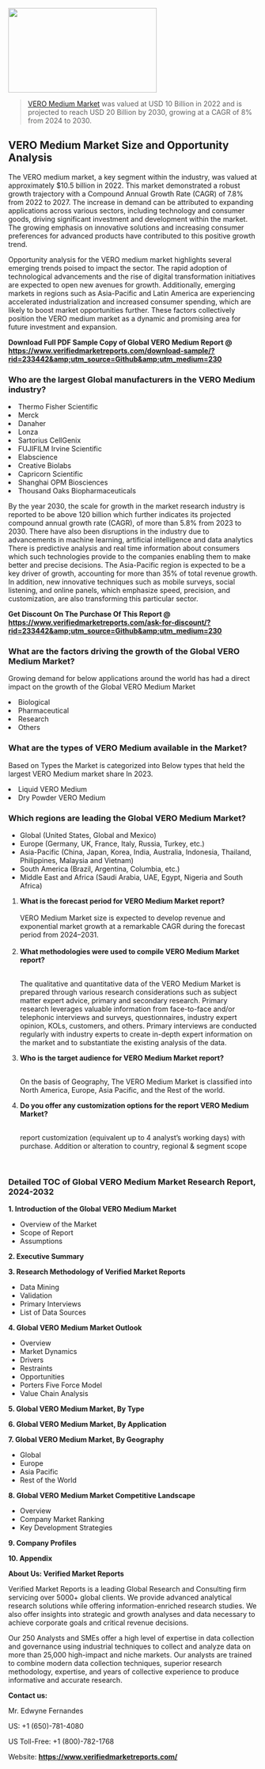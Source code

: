 <img src="https://ffe5etoiles.com/wp-content/uploads/2024/12/MST1-300x171.png" alt="" width="300" height="171" class="alignnone size-medium wp-image-20088" /><blockquote><p><p><a href="https://www.verifiedmarketreports.com/download-sample/?rid=233442&utm_source=Github&utm_medium=230" target="_blank">VERO Medium Market</a> was valued at USD 10 Billion in 2022 and is projected to reach USD 20 Billion by 2030, growing at a CAGR of 8% from 2024 to 2030.</p></blockquote><p><h2>VERO Medium Market Size and Opportunity Analysis</h2><p>The VERO medium market, a key segment within the industry, was valued at approximately $10.5 billion in 2022. This market demonstrated a robust growth trajectory with a Compound Annual Growth Rate (CAGR) of 7.8% from 2022 to 2027. The increase in demand can be attributed to expanding applications across various sectors, including technology and consumer goods, driving significant investment and development within the market. The growing emphasis on innovative solutions and increasing consumer preferences for advanced products have contributed to this positive growth trend.</p><p>Opportunity analysis for the VERO medium market highlights several emerging trends poised to impact the sector. The rapid adoption of technological advancements and the rise of digital transformation initiatives are expected to open new avenues for growth. Additionally, emerging markets in regions such as Asia-Pacific and Latin America are experiencing accelerated industrialization and increased consumer spending, which are likely to boost market opportunities further. These factors collectively position the VERO medium market as a dynamic and promising area for future investment and expansion.</p></p><p class=""><strong>Download Full PDF Sample Copy of Global VERO Medium Report @ <a href="https://www.verifiedmarketreports.com/download-sample/?rid=233442&amp;utm_source=Github&amp;utm_medium=230" target="_blank">https://www.verifiedmarketreports.com/download-sample/?rid=233442&amp;utm_source=Github&amp;utm_medium=230</a></strong></p><h3 id="" class="">Who are the largest Global manufacturers in the VERO Medium industry?</h3><p><li>Thermo Fisher Scientific</li><li> Merck</li><li> Danaher</li><li> Lonza</li><li> Sartorius CellGenix</li><li> FUJIFILM Irvine Scientific</li><li> Elabscience</li><li> Creative Biolabs</li><li> Capricorn Scientific</li><li> Shanghai OPM Biosciences</li><li> Thousand Oaks Biopharmaceuticals</li></p><div class=""><div class="" dir="" data-message-author-role="" data-message-id="" data-message-model-slug=""><div class=""><div class=""><div class=""><div class="" dir="" data-message-author-role="" data-message-id="" data-message-model-slug=""><div class=""><div class=""><p>By the year 2030, the scale for growth in the market research industry is reported to be above 120 billion which further indicates its projected compound annual growth rate (CAGR), of more than 5.8% from 2023 to 2030. There have also been disruptions in the industry due to advancements in machine learning, artificial intelligence and data analytics There is predictive analysis and real time information about consumers which such technologies provide to the companies enabling them to make better and precise decisions. The Asia-Pacific region is expected to be a key driver of growth, accounting for more than 35% of total revenue growth. In addition, new innovative techniques such as mobile surveys, social listening, and online panels, which emphasize speed, precision, and customization, are also transforming this particular sector.</p><p><strong>Get Discount On The Purchase Of This Report @&nbsp; <a href="https://www.verifiedmarketreports.com/ask-for-discount/?rid=233442&amp;utm_source=Github&amp;utm_medium=230" target="_blank">https://www.verifiedmarketreports.com/ask-for-discount/?rid=233442&amp;utm_source=Github&amp;utm_medium=230</a></strong></p></div></div></div></div></div></div></div></div><h3 id="" class="">What are the factors driving the growth of the Global VERO Medium Market?</h3><p id="" class="">Growing demand for below applications around the world has had a direct impact on the growth of the Global VERO Medium Market</p><p id="" class=""><li>Biological</li><li> Pharmaceutical</li><li> Research</li><li> Others</li></p><h3 id="" class="">What are the types of VERO Medium available in the Market?</h3><p id="" class="">Based on Types the Market is categorized into Below types that held the largest VERO Medium market share In 2023.</p><p id="" class=""><li>Liquid VERO Medium</li><li> Dry Powder VERO Medium</li></p><h3 id="" class="">Which regions are leading the Global VERO Medium Market?</h3><ul><li>Global (United States, Global and Mexico)</li><li>Europe (Germany, UK, France, Italy, Russia, Turkey, etc.)</li><li>Asia-Pacific (China, Japan, Korea, India, Australia, Indonesia, Thailand, Philippines, Malaysia and Vietnam)</li><li>South America (Brazil, Argentina, Columbia, etc.)</li><li>Middle East and Africa (Saudi Arabia, UAE, Egypt, Nigeria and South Africa)</li></ul><p><ol><li><strong>What is the forecast period for VERO Medium Market report?<br /></strong><br /><span data-sheets-root="1" data-sheets-value="{&quot;1&quot;:2,&quot;2&quot;:&quot;XXXX size is expected to develop revenue and exponential market growth at a remarkable CAGR during the forecast period from 2024&ndash;2030.&quot;}" data-sheets-userformat="{&quot;2&quot;:12674,&quot;4&quot;:{&quot;1&quot;:2,&quot;2&quot;:16776960},&quot;10&quot;:2,&quot;11&quot;:0,&quot;15&quot;:&quot;Arial&quot;,&quot;16&quot;:12}">VERO Medium Market size is expected to develop revenue and exponential market growth at a remarkable CAGR during the forecast period from 2024&ndash;2031.</span><br /><br /></li><li><strong>What methodologies were used to compile VERO Medium Market report?<br /><br /></strong><p>The qualitative and quantitative data of the&nbsp;VERO Medium Market is prepared through various research considerations such as subject matter expert advice, primary and secondary research. Primary research leverages valuable information from face-to-face and/or telephonic interviews and surveys, questionnaires, industry expert opinion, KOLs, customers, and others. Primary interviews are conducted regularly with industry experts to create in-depth expert information on the market and to substantiate the existing analysis of the data.&nbsp;</p></li><li><strong>Who is the target audience for VERO Medium Market report?<br /><br /></strong><p>On the basis of Geography, The&nbsp;VERO Medium Market is classified into North America, Europe, Asia Pacific, and the Rest of the world.</p></li><li><strong>Do you offer any customization options for the report VERO Medium Market?<br /><br /></strong><p>report customization (equivalent up to 4 analyst&rsquo;s working days) with purchase. Addition or alteration to country, regional &amp; segment scope</p><p>&nbsp;</p></li></ol></p><h3 id="" class="">Detailed TOC of Global VERO Medium Market Research Report, 2024-2032</h3><p id="" class=""><strong>1. Introduction of the Global VERO Medium Market</strong></p><ul><li>Overview of the Market</li><li>Scope of Report</li><li>Assumptions</li></ul><p id="" class=""><strong>2. Executive Summary</strong></p><p id="" class=""><strong>3. Research Methodology of&nbsp;Verified Market Reports</strong></p><ul><li>Data Mining</li><li>Validation</li><li>Primary Interviews</li><li>List of Data Sources</li></ul><p id="" class=""><strong>4. Global VERO Medium Market Outlook</strong></p><ul><li>Overview</li><li>Market Dynamics</li><li>Drivers</li><li>Restraints</li><li>Opportunities</li><li>Porters Five Force Model</li><li>Value Chain Analysis</li></ul><p id="" class=""><strong>5. Global VERO Medium Market, By&nbsp;Type</strong></p><p id="" class=""><strong>6. Global VERO Medium Market, By Application</strong></p><p id="" class=""><strong>7. Global VERO Medium Market, By Geography</strong></p><ul><li>Global</li><li>Europe</li><li>Asia Pacific</li><li>Rest of the World</li></ul><p id="" class=""><strong>8. Global VERO Medium Market Competitive Landscape</strong></p><ul><li>Overview</li><li>Company Market Ranking</li><li>Key Development Strategies</li></ul><p id="" class=""><strong>9. Company Profiles</strong></p><p id="" class=""><strong>10. Appendix</strong></p><p id="" class=""><strong>About Us: Verified Market Reports</strong></p><p id="" class="">Verified Market Reports is a leading Global Research and Consulting firm servicing over 5000+ global clients. We provide advanced analytical research solutions while offering information-enriched research studies. We also offer insights into strategic and growth analyses and data necessary to achieve corporate goals and critical revenue decisions.</p><p id="" class="">Our 250 Analysts and SMEs offer a high level of expertise in data collection and governance using industrial techniques to collect and analyze data on more than 25,000 high-impact and niche markets. Our analysts are trained to combine modern data collection techniques, superior research methodology, expertise, and years of collective experience to produce informative and accurate research.</p><p id="" class=""><strong>Contact us:</strong></p><p id="" class="">Mr. Edwyne Fernandes</p><p id="" class="">US: +1 (650)-781-4080</p><p id="" class="">US Toll-Free: +1 (800)-782-1768</p><p id="" class="">Website: <a target="" data-test-app-aware-link=""><strong>https://www.verifiedmarketreports.com/</strong></a></p>
